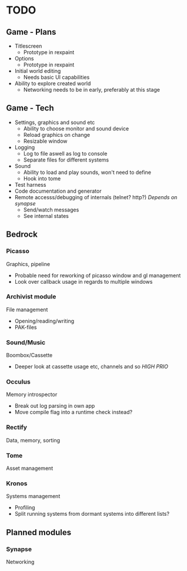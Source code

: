 TODO
===
## Game - Plans
* Titlescreen
  - Prototype in rexpaint
* Options
  - Prototype in rexpaint
* Initial world editing
  - Needs basic UI capabilities
* Ability to explore created world
  - Networking needs to be in early, preferably at this stage

## Game - Tech
* Settings, graphics and sound etc
  - Ability to choose monitor and sound device
  - Reload graphics on change
  - Resizable window
* Logging
  - Log to file aswell as log to console
  - Separate files for different systems
* Sound
  - Ability to load and play sounds, won't need to define
  - Hook into tome
* Test harness
* Code documentation and generator
* Remote accesss/debugging of internals (telnet? http?) *Depends on synapse*
  - Send/watch messages
  - See internal states

## Bedrock

### Picasso
Graphics, pipeline
* Probable need for reworking of picasso window and gl management
* Look over callback usage in regards to multiple windows

### Archivist module
File management
* Opening/reading/writing
* PAK-files

### Sound/Music
Boombox/Cassette
* Deeper look at cassette usage etc, channels and so *HIGH PRIO*

### Occulus
Memory introspector
* Break out log parsing in own app
* Move compile flag into a runtime check instead?

### Rectify
Data, memory, sorting

### Tome
Asset management

### Kronos
Systems management
* Profiling
* Split running systems from dormant systems into different lists?

## Planned modules

### Synapse
Networking
